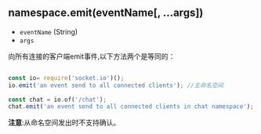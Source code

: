 ## namespace.emit(eventName[, …args])

- `eventName` (String)
- `args`

向所有连接的客户端emit事件,以下方法两个是等同的：

```js

const io= require('socket.io')();
io.emit('an event send to all connected clients'); //主命名空间

const chat = io.of('/chat');
chat.emit('an event send to all connected clients in chat namespace');
```

**注意**:从命名空间发出时不支持确认。



